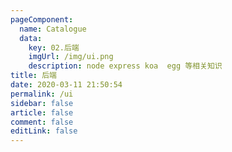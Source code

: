 ```yaml
---
pageComponent: 
  name: Catalogue
  data: 
    key: 02.后端
    imgUrl: /img/ui.png
    description: node express koa  egg 等相关知识
title: 后端
date: 2020-03-11 21:50:54
permalink: /ui
sidebar: false
article: false
comment: false
editLink: false
---
```

